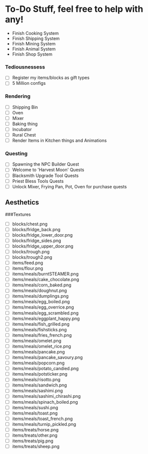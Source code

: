 # To-Do Stuff, feel free to help with any!
- Finish Cooking System
- Finish Shipping System
- Finish Mining System
- Finish Animal System
- Finish Shop System

### Tediousnessess
- [ ] Register my items/blocks as gift types
- [ ] 5 Million configs

### Rendering
- [ ] Shipping Bin
- [ ] Oven
- [ ] Mixer
- [ ] Baking thing
- [ ] Incubator
- [ ] Rural Chest
- [ ] Render Items in Kitchen things and Animations

### Questing
- [ ] Spawning the NPC Builder Quest
- [ ] Welcome to 'Harvest Moon' Quests
- [ ] Blacksmith Upgrade Tool Quests
- [ ] Priest Bless Tools Quests
- [ ] Unlock Mixer, Frying Pan, Pot, Oven for purchase quests

## Aesthetics 
###Textures
- [ ] blocks/chest.png
- [ ] blocks/fridge_back.png
- [ ] blocks/fridge_lower_door.png
- [ ] blocks/fridge_sides.png
- [ ] blocks/fridge_upper_door.png
- [ ] blocks/trough.png
- [ ] blocks/trough2.png
- [ ] items/feed.png
- [ ] items/flour.png
- [ ] items/meals/burntSTEAMER.png
- [ ] items/meals/cake_chocolate.png
- [ ] items/meals/corn_baked.png
- [ ] items/meals/doughnut.png
- [ ] items/meals/dumplings.png
- [ ] items/meals/egg_boiled.png
- [ ] items/meals/egg_overrice.png
- [ ] items/meals/egg_scrambled.png
- [ ] items/meals/eggplant_happy.png
- [ ] items/meals/fish_grilled.png
- [ ] items/meals/fishsticks.png
- [ ] items/meals/fries_french.png
- [ ] items/meals/omelet.png
- [ ] items/meals/omelet_rice.png
- [ ] items/meals/pancake.png
- [ ] items/meals/pancake_savoury.png
- [ ] items/meals/popcorn.png
- [ ] items/meals/potato_candied.png
- [ ] items/meals/potsticker.png
- [ ] items/meals/risotto.png
- [ ] items/meals/sandwich.png
- [ ] items/meals/sashimi.png
- [ ] items/meals/sashimi_chirashi.png
- [ ] items/meals/spinach_boiled.png
- [ ] items/meals/sushi.png
- [ ] items/meals/toast.png
- [ ] items/meals/toast_french.png
- [ ] items/meals/turnip_pickled.png
- [ ] items/treats/horse.png
- [ ] items/treats/other.png
- [ ] items/treats/pig.png
- [ ] items/treats/sheep.png
